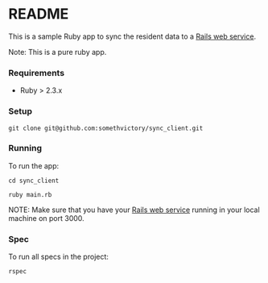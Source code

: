 # README

This is a sample Ruby app to sync the resident data to a [Rails web service](https://github.com/somethvictory/sync_assignment).

Note: This is a pure ruby app.

### Requirements

* Ruby > 2.3.x

### Setup

```
git clone git@github.com:somethvictory/sync_client.git
```

### Running

To run the app:

```
cd sync_client

ruby main.rb
```

NOTE: Make sure that you have your [Rails web service](https://github.com/somethvictory/sync_assignment) running in your local machine on port 3000.

### Spec

To run all specs in the project:

```
rspec
```
